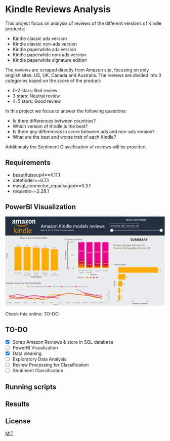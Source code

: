 # Kindle Reviews Analysis
This project focus on analysis of reviews of the different versions of Kindle products:
* Kindle classic ads version
* Kindle classic non-ads version
* Kindle paperwhite ads version
* Kindle paperwhite non-ads version
* Kindle paperwhite signature edition

The reviews are scraped directly from Amazon site, focusing on only english sites: US, UK, Canada and Australia.
The reviews are divided into 3 categories based on the score of the product:
* 0-2 stars: Bad review
* 3 stars: Neutral review
* 4-5 stars: Good review

In this project we focus to answer the following questions:
* Is there differences between countries?
* Which version of Kindle is the best?
* Is there any differences in score between ads and non-ads version?
* What are the best and worse trait of each Kindle?

Additionaly the Sentiment Classification of reviews will be provided.

## Requirements
* beautifulsoup4==4.11.1
* datefinder==0.7.1
* mysql_connector_repackaged==0.3.1
* requests==2.28.1

## PowerBI Visualization

![PowerBI-Vis](./powerBI/powerBI_v00.png)

Check this online: TO-DO

## TO-DO
- [x] Scrap Amazon Reviews & store in SQL database
- [ ] PowerBI Visualization
- [x] Data cleaning
- [ ] Exploratory Data Analysis
- [ ] Review Processing for Classification
- [ ] Sentiment Classification
## Running scripts

## Results 

## License

[MIT](https://choosealicense.com/licenses/mit/)
